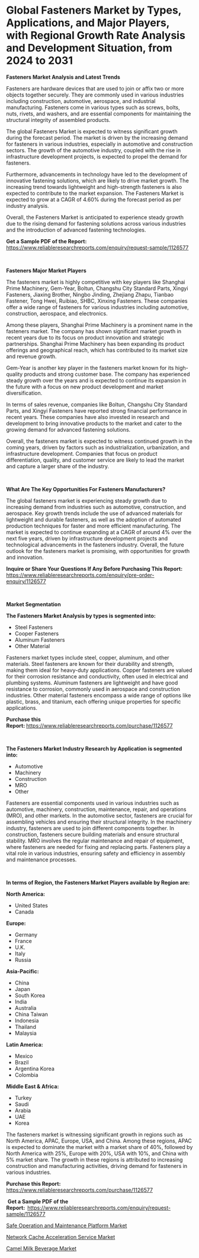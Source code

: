 <p><h1>Global Fasteners Market by Types, Applications, and Major Players, with Regional Growth Rate Analysis and Development Situation, from 2024 to 2031</h1></p><p><strong>Fasteners Market Analysis and Latest Trends</strong></p>
<p><p>Fasteners are hardware devices that are used to join or affix two or more objects together securely. They are commonly used in various industries including construction, automotive, aerospace, and industrial manufacturing. Fasteners come in various types such as screws, bolts, nuts, rivets, and washers, and are essential components for maintaining the structural integrity of assembled products.</p><p>The global Fasteners Market is expected to witness significant growth during the forecast period. The market is driven by the increasing demand for fasteners in various industries, especially in automotive and construction sectors. The growth of the automotive industry, coupled with the rise in infrastructure development projects, is expected to propel the demand for fasteners.</p><p>Furthermore, advancements in technology have led to the development of innovative fastening solutions, which are likely to drive market growth. The increasing trend towards lightweight and high-strength fasteners is also expected to contribute to the market expansion. The Fasteners Market is expected to grow at a CAGR of 4.60% during the forecast period as per industry analysis.</p><p>Overall, the Fasteners Market is anticipated to experience steady growth due to the rising demand for fastening solutions across various industries and the introduction of advanced fastening technologies.</p></p>
<p><strong>Get a Sample PDF of the Report:&nbsp;</strong> <a href="https://www.reliableresearchreports.com/enquiry/request-sample/1126577">https://www.reliableresearchreports.com/enquiry/request-sample/1126577</a></p>
<p>&nbsp;</p>
<p><strong>Fasteners Major Market Players</strong></p>
<p><p>The fasteners market is highly competitive with key players like Shanghai Prime Machinery, Gem-Year, Boltun, Changshu City Standard Parts, Xingyi Fasteners, Jiaxing Brother, Ningbo Jinding, Zhejiang Zhapu, Tianbao Fastener, Tong Hwei, Ruibiao, SHBC, Xinxing Fasteners. These companies offer a wide range of fasteners for various industries including automotive, construction, aerospace, and electronics.</p><p>Among these players, Shanghai Prime Machinery is a prominent name in the fasteners market. The company has shown significant market growth in recent years due to its focus on product innovation and strategic partnerships. Shanghai Prime Machinery has been expanding its product offerings and geographical reach, which has contributed to its market size and revenue growth.</p><p>Gem-Year is another key player in the fasteners market known for its high-quality products and strong customer base. The company has experienced steady growth over the years and is expected to continue its expansion in the future with a focus on new product development and market diversification.</p><p>In terms of sales revenue, companies like Boltun, Changshu City Standard Parts, and Xingyi Fasteners have reported strong financial performance in recent years. These companies have also invested in research and development to bring innovative products to the market and cater to the growing demand for advanced fastening solutions.</p><p>Overall, the fasteners market is expected to witness continued growth in the coming years, driven by factors such as industrialization, urbanization, and infrastructure development. Companies that focus on product differentiation, quality, and customer service are likely to lead the market and capture a larger share of the industry.</p></p>
<p>&nbsp;</p>
<p><strong>What Are The Key Opportunities For Fasteners Manufacturers?</strong></p>
<p><p>The global fasteners market is experiencing steady growth due to increasing demand from industries such as automotive, construction, and aerospace. Key growth trends include the use of advanced materials for lightweight and durable fasteners, as well as the adoption of automated production techniques for faster and more efficient manufacturing. The market is expected to continue expanding at a CAGR of around 4% over the next five years, driven by infrastructure development projects and technological advancements in the fasteners industry. Overall, the future outlook for the fasteners market is promising, with opportunities for growth and innovation.</p></p>
<p><strong>Inquire or Share Your Questions If Any Before Purchasing This Report:</strong> <a href="https://www.reliableresearchreports.com/enquiry/pre-order-enquiry/1126577">https://www.reliableresearchreports.com/enquiry/pre-order-enquiry/1126577</a></p>
<p>&nbsp;</p>
<p><strong>Market Segmentation</strong></p>
<p><strong>The Fasteners Market Analysis by types is segmented into:</strong></p>
<p><ul><li>Steel Fasteners</li><li>Cooper Fasteners</li><li>Aluminum Fasteners</li><li>Other Material</li></ul></p>
<p><p>Fasteners market types include steel, copper, aluminum, and other materials. Steel fasteners are known for their durability and strength, making them ideal for heavy-duty applications. Copper fasteners are valued for their corrosion resistance and conductivity, often used in electrical and plumbing systems. Aluminum fasteners are lightweight and have good resistance to corrosion, commonly used in aerospace and construction industries. Other material fasteners encompass a wide range of options like plastic, brass, and titanium, each offering unique properties for specific applications.</p></p>
<p><strong>Purchase this Report:&nbsp;</strong><a href="https://www.reliableresearchreports.com/purchase/1126577">https://www.reliableresearchreports.com/purchase/1126577</a></p>
<p>&nbsp;</p>
<p><strong>The Fasteners Market Industry Research by Application is segmented into:</strong></p>
<p><ul><li>Automotive</li><li>Machinery</li><li>Construction</li><li>MRO</li><li>Other</li></ul></p>
<p><p>Fasteners are essential components used in various industries such as automotive, machinery, construction, maintenance, repair, and operations (MRO), and other markets. In the automotive sector, fasteners are crucial for assembling vehicles and ensuring their structural integrity. In the machinery industry, fasteners are used to join different components together. In construction, fasteners secure building materials and ensure structural stability. MRO involves the regular maintenance and repair of equipment, where fasteners are needed for fixing and replacing parts. Fasteners play a vital role in various industries, ensuring safety and efficiency in assembly and maintenance processes.</p></p>
<p>&nbsp;</p>
<p><strong>In terms of Region, the Fasteners Market Players available by Region are:</strong></p>
<p>
    <p> <strong> North America: </strong>
        <ul>
            <li>United States</li>
            <li>Canada</li>
        </ul>
        </p> 
    <p> <strong> Europe: </strong>
        <ul>
            <li>Germany</li>
            <li>France</li>
            <li>U.K.</li>
            <li>Italy</li>
            <li>Russia</li>
        </ul>
        </p> 
    <p> <strong> Asia-Pacific: </strong>
        <ul>
            <li>China</li>
            <li>Japan</li>
            <li>South Korea</li>
            <li>India</li>
            <li>Australia</li>
            <li>China Taiwan</li>
            <li>Indonesia</li>
            <li>Thailand</li>
            <li>Malaysia</li>
        </ul>
        </p> 
    <p> <strong> Latin America: </strong>
        <ul>
            <li>Mexico</li>
            <li>Brazil</li>
            <li>Argentina Korea</li>
            <li>Colombia</li>
        </ul>
        </p> 
    <p> <strong> Middle East & Africa: </strong>
        <ul>
            <li>Turkey</li>
            <li>Saudi</li>
            <li>Arabia</li>
            <li>UAE</li>
            <li>Korea</li>
        </ul>
    </p>
    </p>
<p><p>The fasteners market is witnessing significant growth in regions such as North America, APAC, Europe, USA, and China. Among these regions, APAC is expected to dominate the market with a market share of 40%, followed by North America with 25%, Europe with 20%, USA with 10%, and China with 5% market share. The growth in these regions is attributed to increasing construction and manufacturing activities, driving demand for fasteners in various industries.</p></p>
<p><strong>Purchase this Report: </strong><a href="https://www.reliableresearchreports.com/purchase/1126577">https://www.reliableresearchreports.com/purchase/1126577</a></p>
<p>&nbsp;<strong>Get a Sample PDF of the Report:&nbsp;&nbsp;</strong><a href="https://www.reliableresearchreports.com/enquiry/request-sample/1126577">https://www.reliableresearchreports.com/enquiry/request-sample/1126577</a></p>
<p><strong></strong></p>
<p><p><a href="https://view.publitas.com/reportprime-1/safe-operation-and-maintenance-platform-market-size-growth-outlook-from-2023-to-2030-projecting-at-markets-trends-analysis-by-application-regional-outlook-and-revenue/">Safe Operation and Maintenance Platform Market</a></p><p><a href="https://view.publitas.com/reportprime-1/decoding-the-network-cache-acceleration-service-market-a-deep-dive-into-the-latest-market-trends-market-segmentation-and-competitive-analysis/">Network Cache Acceleration Service Market</a></p><p><a href="https://view.publitas.com/reportprime-1/camel-milk-beverage-market-size-market-share-and-global-market-analysis-report-2023-2030/">Camel Milk Beverage Market</a></p></p>